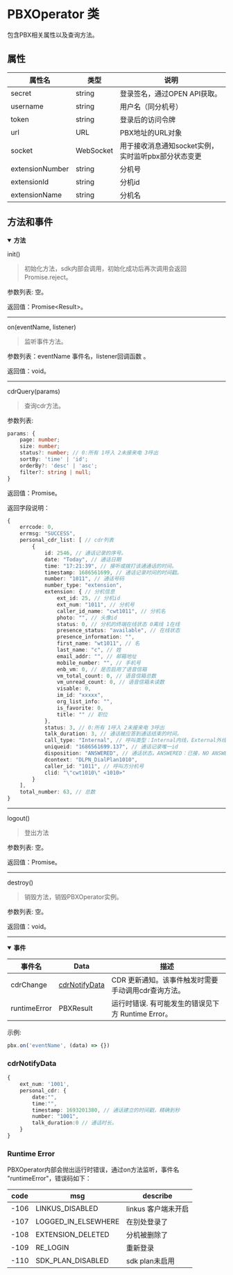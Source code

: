 # PBXOperator 类

包含PBX相关属性以及查询方法。
## 属性
| 属性名 | 类型 | 说明 |
| ---- | ---- | ---- |
| secret | string | 登录签名，通过OPEN API获取。 |
| username | string | 用户名（同分机号） |
| token | string    | 登录后的访问令牌 |
| url | URL | PBX地址的URL对象 |
| socket | WebSocket | 用于接收消息通知socket实例，实时监听pbx部分状态变更 |
| extensionNumber | string | 分机号 |
| extensionId | string | 分机id |
| extensionName | string | 分机名 |

## 方法和事件
<details open>
<summary><strong>方法</strong></summary>

init() 
> 初始化方法，sdk内部会调用，初始化成功后再次调用会返回Promise.reject。

参数列表: 空。

返回值：Promise&lt;Result&gt;。

****

on(eventName, listener)
> 监听事件方法。

参数列表：eventName 事件名，listener回调函数 。

返回值：void。

****
cdrQuery(params) 
> 查询cdr方法。

参数列表:
``` ts
params: {
    page: number;
    size: number;
    status?: number; // 0:所有 1呼入 2未接来电 3呼出
    sortBy: 'time' | 'id';
    orderBy?: 'desc' | 'asc';
    filter?: string | null;
}
```
返回值：Promise。

返回字段说明：
```ts
{
    errcode: 0,
    errmsg: "SUCCESS",
    personal_cdr_list: [ // cdr列表
        {
            id: 2546, // 通话记录的序号。
            date: "Today", // 通话日期
            time: "17:21:39", // 接听或拨打该通通话的时间。
            timestamp: 1686561699, // 通话记录时间的时间戳。
            number: "1011", // 通话号码
            number_type: "extension",
            extension: { // 分机信息
                ext_id: 25, // 分机id
                ext_num: "1011", // 分机号
                caller_id_name: "cwt1011", // 分机名
                photo: "", // 头像id
                status: 0, // 分机的终端在线状态 0离线 1在线
                presence_status: "available", // 在线状态
                presence_information: "",
                first_name: "wt1011", // 名
                last_name: "c", // 姓
                email_addr: "", // 邮箱地址
                mobile_number: "", // 手机号
                enb_vm: 0, // 是否启用了语音信箱
                vm_total_count: 0, // 语音信箱总数
                vm_unread_count: 0, // 语音信箱未读数
                visable: 0,
                im_id: "xxxxx",
                org_list_info: "",
                is_favorite: 0,
                title: "" // 职位
            },
            status: 3, // 0:所有 1呼入 2未接来电 3呼出
            talk_duration: 3, // 通话被应答到通话结束的时间。
            call_type: "Internal", // 呼叫类型：Internal内线，External外线
            uniqueid: "1686561699.137", // 通话记录唯一id
            disposition: "ANSWERED", // 通话状态。ANSWERED：已接，NO ANSWER：未接，BUSY：忙，FAILED：失败，VOICEMAIL：语音留言
            dcontext: "DLPN_DialPlan1010",
            caller_id: "1011", // 呼叫方分机号
            clid: "\"cwt1010\" <1010>"
        }
    ],
    total_number: 63, // 总数
}
```
****
logout() 
> 登出方法

参数列表: 空。

返回值：Promise。
****
destroy()
> 销毁方法，销毁PBXOperator实例。

参数列表: 空。

返回值：void。
****
</details>

<details open>
<summary><strong>事件</strong></summary>

| 事件名 | Data | 描述 |
| ---- | ---- | ---- |
| cdrChange | [cdrNotifyData](#user-content-cdrnotifydata) | CDR 更新通知。该事件触发时需要手动调用cdr查询方法。 |
| runtimeError | PBXResult | 运行时错误. 有可能发生的错误见下方 Runtime Error。 |

示例:
```ts
pbx.on('eventName', (data) => {})
```

### cdrNotifyData

```ts
{
    ext_num: '1001',
    personal_cdr: {
        date:"",
        time:"",
        timestamp: 1693201380, // 通话建立的时间戳，精确到秒 
        number: "1001",
        talk_duration:0 // 通话时长。
    }
}
```

### Runtime Error
PBXOperator内部会抛出运行时错误，通过on方法监听，事件名 "runtimeError"，错误码如下：

| code | msg | describe |
| ---- | ---- | ---- |
| -106 | LINKUS_DISABLED | linkus 客户端未开启 |
| -107 | LOGGED_IN_ELSEWHERE | 在别处登录了 |
| -108 | EXTENSION_DELETED | 分机被删除了 |
| -109 | RE_LOGIN | 重新登录 |
| -110 | SDK_PLAN_DISABLED | sdk plan未启用 |

</details>